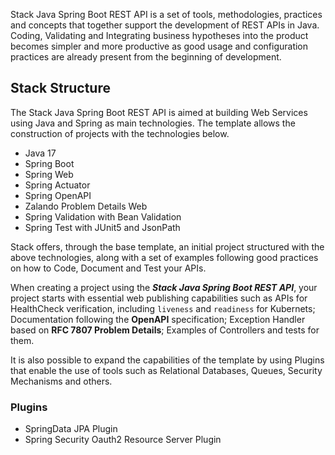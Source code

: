 Stack Java Spring Boot REST API is a set of tools, methodologies, practices and concepts that together support the development of REST APIs in Java. Coding, Validating and Integrating business hypotheses into the product becomes simpler and more productive as good usage and configuration practices are already present from the beginning of development.

## Stack Structure

The Stack Java Spring Boot REST API is aimed at building Web Services using Java and Spring as main technologies. The template allows the construction of projects with the technologies below.

- Java 17
- Spring Boot
- Spring Web
- Spring Actuator
- Spring OpenAPI
- Zalando Problem Details Web
- Spring Validation with Bean Validation
- Spring Test with JUnit5 and JsonPath

Stack offers, through the base template, an initial project structured with the above technologies, along with a set of examples following good practices on how to Code, Document and Test your APIs.

When creating a project using the **_Stack Java Spring Boot REST API_**, your project starts with essential web publishing capabilities such as APIs for HealthCheck verification, including `liveness` and `readiness` for Kubernets; Documentation following the **OpenAPI** specification; Exception Handler based on **RFC 7807 Problem Details**; Examples of Controllers and tests for them.

It is also possible to expand the capabilities of the template by using Plugins that enable the use of tools such as Relational Databases, Queues, Security Mechanisms and others.

### Plugins

- SpringData JPA Plugin
- Spring Security Oauth2 Resource Server Plugin